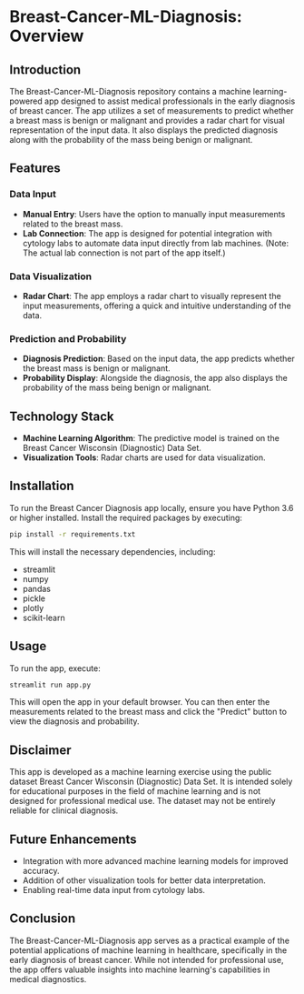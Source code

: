 # Breast-Cancer-ML-Diagnosis: Overview

## Introduction
The Breast-Cancer-ML-Diagnosis repository contains a machine learning-powered app designed to assist medical professionals in the early diagnosis of breast cancer. The app utilizes a set of measurements to predict whether a breast mass is benign or malignant and provides a radar chart for visual representation of the input data. It also displays the predicted diagnosis along with the probability of the mass being benign or malignant.

## Features

### Data Input
- **Manual Entry**: Users have the option to manually input measurements related to the breast mass.
- **Lab Connection**: The app is designed for potential integration with cytology labs to automate data input directly from lab machines. (Note: The actual lab connection is not part of the app itself.)

### Data Visualization
- **Radar Chart**: The app employs a radar chart to visually represent the input measurements, offering a quick and intuitive understanding of the data.

### Prediction and Probability
- **Diagnosis Prediction**: Based on the input data, the app predicts whether the breast mass is benign or malignant.
- **Probability Display**: Alongside the diagnosis, the app also displays the probability of the mass being benign or malignant.

## Technology Stack
- **Machine Learning Algorithm**: The predictive model is trained on the Breast Cancer Wisconsin (Diagnostic) Data Set.
- **Visualization Tools**: Radar charts are used for data visualization.

## Installation
To run the Breast Cancer Diagnosis app locally, ensure you have Python 3.6 or higher installed. Install the required packages by executing:

```bash
pip install -r requirements.txt
```

This will install the necessary dependencies, including:

- streamlit
- numpy
- pandas
- pickle
- plotly
- scikit-learn

## Usage
To run the app, execute:

```bash
streamlit run app.py
```

This will open the app in your default browser. You can then enter the measurements related to the breast mass and click the "Predict" button to view the diagnosis and probability.

## Disclaimer
This app is developed as a machine learning exercise using the public dataset Breast Cancer Wisconsin (Diagnostic) Data Set. It is intended solely for educational purposes in the field of machine learning and is not designed for professional medical use. The dataset may not be entirely reliable for clinical diagnosis.

## Future Enhancements
- Integration with more advanced machine learning models for improved accuracy.
- Addition of other visualization tools for better data interpretation.
- Enabling real-time data input from cytology labs.

## Conclusion
The Breast-Cancer-ML-Diagnosis app serves as a practical example of the potential applications of machine learning in healthcare, specifically in the early diagnosis of breast cancer. While not intended for professional use, the app offers valuable insights into machine learning's capabilities in medical diagnostics.
